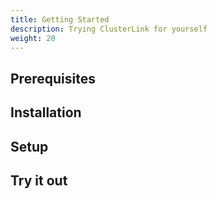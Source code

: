 ```yaml
---
title: Getting Started
description: Trying ClusterLink for yourself
weight: 20
---
```


## Prerequisites

<!-- Are there any system requirements for using your project? What languages are supported (if any)? Do users need to already have any software or tools installed? -->

## Installation

<!-- Where can your user find your project code? How can they install it (binaries, installable package, build from source)? Are there multiple options/versions they can install and how should they choose the right one for them? -->

## Setup

<!-- Is there any initial setup users need to do after installation to try your project? -->

## Try it out

<!-- Can your users test their installation, for example by running a command or deploying a Hello World example? -->
